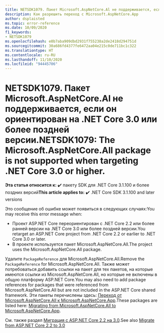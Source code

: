 ```yaml
---
title: NETSDK1079. Пакет Microsoft.AspNetCore.Al не поддерживается, если он ориентирован на .NET Core 3.0 или более поздней версии.
description: Как разрешить переход с Microsoft.AspNetCore.App
author: dsplaisted
ms.topic: error-reference
ms.date: 10/09/2020
f1_keywords:
- NETSDK1079
ms.openlocfilehash: e0b7aba909dbd2931f755238a2de2418d294751d
ms.sourcegitcommit: 30a686fd4377fe6472aa04e215c0de711bc1c322
ms.translationtype: HT
ms.contentlocale: ru-RU
ms.lasthandoff: 11/10/2020
ms.locfileid: "94445706"
---
```

# <a name="netsdk1079-the-microsoftaspnetcoreall-package-is-not-supported-when-targeting-net-core-30-or-higher"></a><span data-ttu-id="40fa1-103">NETSDK1079. Пакет Microsoft.AspNetCore.Al не поддерживается, если он ориентирован на .NET Core 3.0 или более поздней версии.</span><span class="sxs-lookup"><span data-stu-id="40fa1-103">NETSDK1079: The Microsoft.AspNetCore.All package is not supported when targeting .NET Core 3.0 or higher.</span></span>

<span data-ttu-id="40fa1-104">**Эта статья относится к:** ✔️ пакету SDK для .NET Core 3.1.100 и более поздних версий</span><span class="sxs-lookup"><span data-stu-id="40fa1-104">**This article applies to:** ✔️ .NET Core SDK 3.1.100 and later versions</span></span>

<span data-ttu-id="40fa1-105">Это сообщение об ошибке может появиться в следующих случаях:</span><span class="sxs-lookup"><span data-stu-id="40fa1-105">You may receive this error message when:</span></span>

- <span data-ttu-id="40fa1-106">Проект ASP.NET Core переориентирован с .NET Core 2.2 или более ранней версии на .NET Core 3.0 или более поздней версии.</span><span class="sxs-lookup"><span data-stu-id="40fa1-106">You retarget an ASP.NET Core project from .NET Core 2.2 or earlier to .NET Core 3.0 or later.</span></span>
- <span data-ttu-id="40fa1-107">В проекте используется пакет Microsoft.AspNetCore.All.</span><span class="sxs-lookup"><span data-stu-id="40fa1-107">The project uses the Microsoft.AspNetCore.All package.</span></span>

<span data-ttu-id="40fa1-108">Удалите `PackageReference` для Microsoft.AspNetCore.All.</span><span class="sxs-lookup"><span data-stu-id="40fa1-108">Remove the `PackageReference` for Microsoft.AspNetCore.All.</span></span>  <span data-ttu-id="40fa1-109">Также может потребоваться добавить ссылки на пакет для тех пакетов, на которые имеются ссылки из Microsoft.AspNetCore.All, но которые не включены в общую платформу ASP.NET Core.</span><span class="sxs-lookup"><span data-stu-id="40fa1-109">You may also need to add package references for packages that were referenced from Microsoft.AspNetCore.All but are not included in the ASP.NET Core shared framework.</span></span>  <span data-ttu-id="40fa1-110">Эти пакеты перечислены здесь: [Переход от Microsoft.AspNetCore.All к Microsoft.AspNetCore.App](/aspnet/core/fundamentals/metapackage#migrating-from-microsoftaspnetcoreall-to-microsoftaspnetcoreapp).</span><span class="sxs-lookup"><span data-stu-id="40fa1-110">These packages are listed here: [Migrating from Microsoft.AspNetCore.All to Microsoft.AspNetCore.App](/aspnet/core/fundamentals/metapackage#migrating-from-microsoftaspnetcoreall-to-microsoftaspnetcoreapp).</span></span>

<span data-ttu-id="40fa1-111">См. также раздел [Миграция с ASP.NET Core 2.2 на 3.0](/aspnet/core/migration/22-to-30).</span><span class="sxs-lookup"><span data-stu-id="40fa1-111">See also [Migrate from ASP.NET Core 2.2 to 3.0](/aspnet/core/migration/22-to-30)</span></span>
